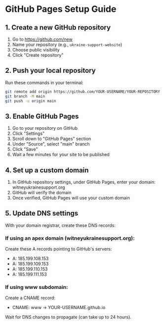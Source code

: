 # GitHub Pages Setup Guide

## 1. Create a new GitHub repository
1. Go to https://github.com/new
2. Name your repository (e.g., `ukraine-support-website`)
3. Choose public visibility
4. Click "Create repository"

## 2. Push your local repository
Run these commands in your terminal:

```bash
git remote add origin https://github.com/YOUR-USERNAME/YOUR-REPOSITORY.git
git branch -M main
git push -u origin main
```

## 3. Enable GitHub Pages
1. Go to your repository on GitHub
2. Click "Settings"
3. Scroll down to "GitHub Pages" section
4. Under "Source", select "main" branch
5. Click "Save"
6. Wait a few minutes for your site to be published

## 4. Set up a custom domain
1. In GitHub repository settings, under GitHub Pages, enter your domain: witneyukrainesupport.org
2. GitHub will verify the domain
3. Once verified, GitHub Pages will use your custom domain

## 5. Update DNS settings
With your domain registrar, create these DNS records:

### If using an apex domain (witneyukrainesupport.org):
Create these A records pointing to GitHub's servers:
- A: 185.199.108.153
- A: 185.199.109.153
- A: 185.199.110.153
- A: 185.199.111.153

### If using www subdomain:
Create a CNAME record:
- CNAME: www → YOUR-USERNAME.github.io

Wait for DNS changes to propagate (can take up to 24 hours).